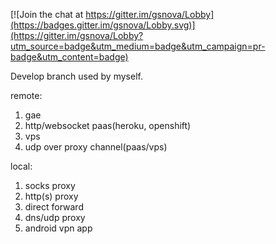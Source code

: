 [![Join the chat at https://gitter.im/gsnova/Lobby](https://badges.gitter.im/gsnova/Lobby.svg)](https://gitter.im/gsnova/Lobby?utm_source=badge&utm_medium=badge&utm_campaign=pr-badge&utm_content=badge)

Develop branch used by myself. 

remote:   
1. gae  
2. http/websocket paas(heroku, openshift)   
3. vps   
4. udp over proxy channel(paas/vps)

local:  
1. socks proxy  
2. http(s) proxy  
3. direct forward   
5. dns/udp proxy   
6. android vpn app  

